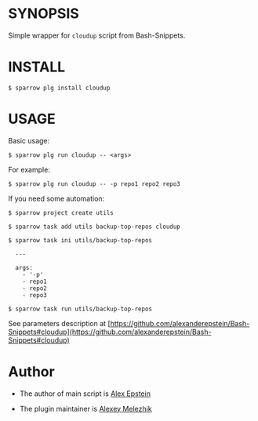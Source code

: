 # SYNOPSIS

Simple wrapper for `cloudup` script from Bash-Snippets.


# INSTALL

    $ sparrow plg install cloudup

# USAGE

Basic usage:

    $ sparrow plg run cloudup -- <args>
    
For example:

    $ sparrow plg run cloudup -- -p repo1 repo2 repo3

If you need some automation:

    $ sparrow project create utils

    $ sparrow task add utils backup-top-repos cloudup

    $ sparrow task ini utils/backup-top-repos

      ---

      args:
        - '-p'
        - repo1
        - repo2
        - repo3

    $ sparrow task run utils/backup-top-repos

See parameters description at [https://github.com/alexanderepstein/Bash-Snippets#cloudup](https://github.com/alexanderepstein/Bash-Snippets#cloudup)

# Author

* The author of main script is [Alex Epstein](https://github.com/alexanderepstein)

* The plugin maintainer is [Alexey Melezhik](https://github.com/melezhik/)



